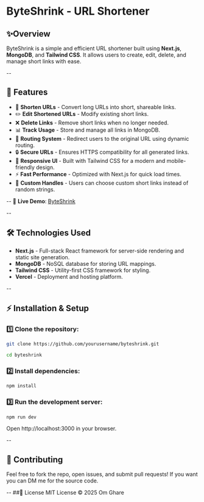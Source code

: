# ByteShrink - URL Shortener

## ✨Overview
ByteShrink is a simple and efficient URL shortener built using **Next.js**, **MongoDB**, and **Tailwind CSS**. It allows users to create, edit, delete, and manage short links with ease.

--
## 🚀 Features
- 🔗 **Shorten URLs** - Convert long URLs into short, shareable links.
- ✏️ **Edit Shortened URLs** - Modify existing short links.
- ❌ **Delete Links** - Remove short links when no longer needed.
- 📊 **Track Usage** - Store and manage all links in MongoDB.
- 🔄 **Routing System** - Redirect users to the original URL using dynamic routing.
- 🔒 **Secure URLs** - Ensures HTTPS compatibility for all generated links.
- 🎨 **Responsive UI** - Built with Tailwind CSS for a modern and mobile-friendly design.
- ⚡ **Fast Performance** - Optimized with Next.js for quick load times.
- 📜 **Custom Handles** - Users can choose custom short links instead of random strings.

--
🔗 **Live Demo**: [ByteShrink](https://byteshrink-omghare.vercel.app)  

--
## 🛠️ Technologies Used
- **Next.js** - Full-stack React framework for server-side rendering and static site generation.
- **MongoDB** - NoSQL database for storing URL mappings.
- **Tailwind CSS** - Utility-first CSS framework for styling.
- **Vercel** - Deployment and hosting platform.

--
## ⚡ Installation & Setup
### 1️⃣ Clone the repository:
```sh
git clone https://github.com/yourusername/byteshrink.git
```

```sh
cd byteshrink
```
### 2️⃣ Install dependencies:
``` sh 
npm install
```

### 3️⃣ Run the development server:
``` sh
npm run dev
```
Open http://localhost:3000 in your browser.

--
## 🤝 Contributing
Feel free to fork the repo, open issues, and submit pull requests! If you want you can DM me for the source code.

--
##📜 License
MIT License © 2025 Om Ghare
